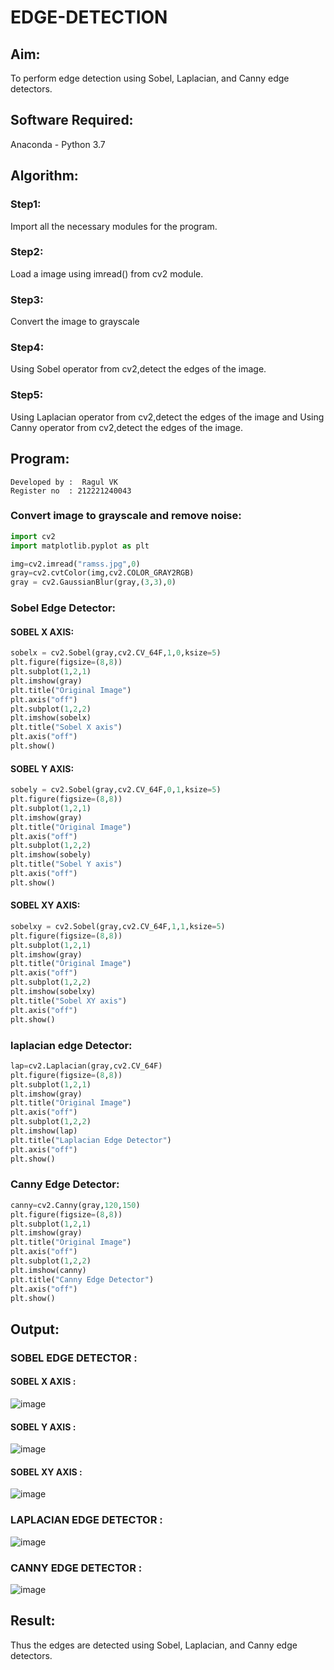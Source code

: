 # EDGE-DETECTION
## Aim:
To perform edge detection using Sobel, Laplacian, and Canny edge detectors.

## Software Required:
Anaconda - Python 3.7

## Algorithm:
### Step1:
Import all the necessary modules for the program.

### Step2:
Load a image using imread() from cv2 module.

### Step3:
Convert the image to grayscale

### Step4:
Using Sobel operator from cv2,detect the edges of the image.

### Step5:

Using Laplacian operator from cv2,detect the edges of the image and Using Canny operator from cv2,detect the edges of the image.

## Program:
```
Developed by :  Ragul VK
Register no  : 212221240043
```

### Convert image to grayscale and remove noise:
```python
import cv2
import matplotlib.pyplot as plt

img=cv2.imread("ramss.jpg",0)
gray=cv2.cvtColor(img,cv2.COLOR_GRAY2RGB)
gray = cv2.GaussianBlur(gray,(3,3),0)
```

### Sobel Edge Detector:
#### SOBEL X AXIS: 
```python
sobelx = cv2.Sobel(gray,cv2.CV_64F,1,0,ksize=5)
plt.figure(figsize=(8,8))
plt.subplot(1,2,1)
plt.imshow(gray)
plt.title("Original Image")
plt.axis("off")
plt.subplot(1,2,2)
plt.imshow(sobelx)
plt.title("Sobel X axis")
plt.axis("off")
plt.show()
```

#### SOBEL Y AXIS:
```python 
sobely = cv2.Sobel(gray,cv2.CV_64F,0,1,ksize=5)
plt.figure(figsize=(8,8))
plt.subplot(1,2,1)
plt.imshow(gray)
plt.title("Original Image")
plt.axis("off")
plt.subplot(1,2,2)
plt.imshow(sobely)
plt.title("Sobel Y axis")
plt.axis("off")
plt.show()
```

#### SOBEL XY AXIS: 
```python 
sobelxy = cv2.Sobel(gray,cv2.CV_64F,1,1,ksize=5)
plt.figure(figsize=(8,8))
plt.subplot(1,2,1)
plt.imshow(gray)
plt.title("Original Image")
plt.axis("off")
plt.subplot(1,2,2)
plt.imshow(sobelxy)
plt.title("Sobel XY axis")
plt.axis("off")
plt.show()
```

### laplacian edge Detector:
```python
lap=cv2.Laplacian(gray,cv2.CV_64F)
plt.figure(figsize=(8,8))
plt.subplot(1,2,1)
plt.imshow(gray)
plt.title("Original Image")
plt.axis("off")
plt.subplot(1,2,2)
plt.imshow(lap)
plt.title("Laplacian Edge Detector")
plt.axis("off")
plt.show()
```

### Canny Edge Detector:
```python 
canny=cv2.Canny(gray,120,150)
plt.figure(figsize=(8,8))
plt.subplot(1,2,1)
plt.imshow(gray)
plt.title("Original Image")
plt.axis("off")
plt.subplot(1,2,2)
plt.imshow(canny)
plt.title("Canny Edge Detector")
plt.axis("off")
plt.show()
```

## Output:
### SOBEL EDGE DETECTOR :
#### SOBEL X AXIS :
![image](https://github.com/Ramsai1234/EDGE-DETECTION/assets/94269989/4f2ee139-9243-4ed9-9722-09b6c3736e94)

#### SOBEL Y AXIS :
![image](https://github.com/Ramsai1234/EDGE-DETECTION/assets/94269989/61331dea-6801-48f5-ae0f-92e1f6972773)

#### SOBEL XY AXIS :
![image](https://github.com/Ramsai1234/EDGE-DETECTION/assets/94269989/e9b4fa98-0538-4028-81b4-03b54a378bb4)

### LAPLACIAN EDGE DETECTOR :
![image](https://github.com/Ramsai1234/EDGE-DETECTION/assets/94269989/e4eb979f-c137-41a2-a20d-7a55f3fa357f)

### CANNY EDGE DETECTOR :
![image](https://github.com/Ramsai1234/EDGE-DETECTION/assets/94269989/cb6fff33-c60a-4f3d-982b-de1160f0a749)

## Result:
Thus the edges are detected using Sobel, Laplacian, and Canny edge detectors.

